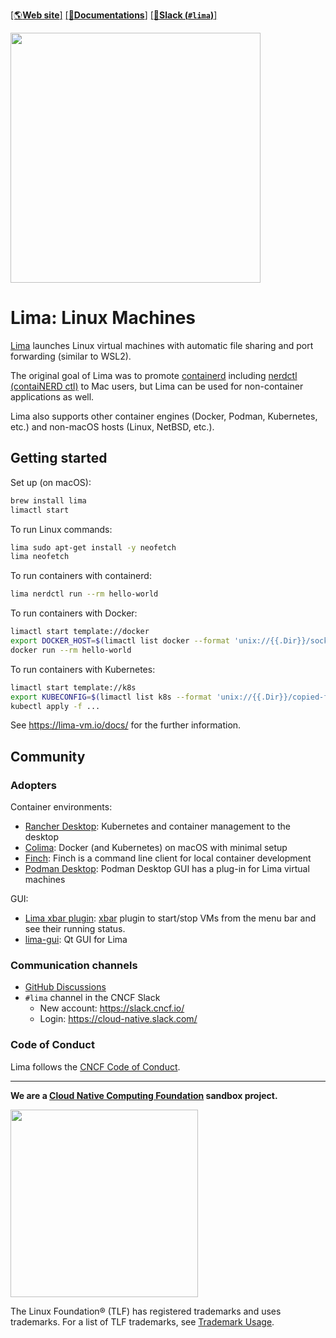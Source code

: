 [[🌎**Web site**]](https://lima-vm.io/)
[[📖**Documentations**]](https://lima-vm.io/docs/)
[[👤**Slack (`#lima`)**]](https://slack.cncf.io)

<img src="https://lima-vm.io/images/logo.svg" width=400 />

# Lima: Linux Machines

[Lima](https://lima-vm.io/) launches Linux virtual machines with automatic file sharing and port forwarding (similar to WSL2).

The original goal of Lima was to promote [containerd](https://containerd.io) including [nerdctl (contaiNERD ctl)](https://github.com/containerd/nerdctl)
to Mac users, but Lima can be used for non-container applications as well.

Lima also supports other container engines (Docker, Podman, Kubernetes, etc.) and non-macOS hosts (Linux, NetBSD, etc.).

## Getting started
Set up (on macOS):
```bash
brew install lima
limactl start
```

To run Linux commands:
```bash
lima sudo apt-get install -y neofetch
lima neofetch
```

To run containers with containerd:
```bash
lima nerdctl run --rm hello-world
```

To run containers with Docker:
```bash
limactl start template://docker
export DOCKER_HOST=$(limactl list docker --format 'unix://{{.Dir}}/sock/docker.sock')
docker run --rm hello-world
```

To run containers with Kubernetes:
```bash
limactl start template://k8s
export KUBECONFIG=$(limactl list k8s --format 'unix://{{.Dir}}/copied-from-guest/kubeconfig.yaml')
kubectl apply -f ...
```

See <https://lima-vm.io/docs/> for the further information.

## Community
<!-- TODO: move or copy the most of this section to https://lima-vm.io/community/ -->
### Adopters

Container environments:
- [Rancher Desktop](https://rancherdesktop.io/): Kubernetes and container management to the desktop
- [Colima](https://github.com/abiosoft/colima): Docker (and Kubernetes) on macOS with minimal setup
- [Finch](https://github.com/runfinch/finch): Finch is a command line client for local container development
- [Podman Desktop](https://podman-desktop.io/): Podman Desktop GUI has a plug-in for Lima virtual machines

GUI:
- [Lima xbar plugin](https://github.com/unixorn/lima-xbar-plugin): [xbar](https://xbarapp.com/) plugin to start/stop VMs from the menu bar and see their running status.
- [lima-gui](https://github.com/afbjorklund/lima-gui): Qt GUI for Lima

### Communication channels
- [GitHub Discussions](https://github.com/lima-vm/lima/discussions)
- `#lima` channel in the CNCF Slack
  - New account: <https://slack.cncf.io/>
  - Login: <https://cloud-native.slack.com/>

### Code of Conduct
Lima follows the [CNCF Code of Conduct](https://github.com/cncf/foundation/blob/master/code-of-conduct.md).

- - -
**We are a [Cloud Native Computing Foundation](https://cncf.io/) sandbox project.**

<img src="https://www.cncf.io/wp-content/uploads/2022/07/cncf-color-bg.svg" width=300 />

The Linux Foundation® (TLF) has registered trademarks and uses trademarks. For a list of TLF trademarks, see [Trademark Usage](https://www.linuxfoundation.org/trademark-usage/).
